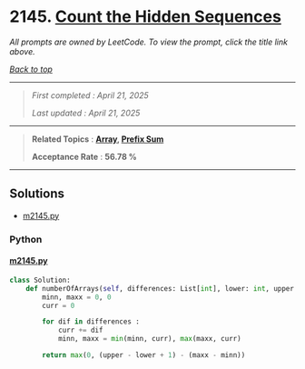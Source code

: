 # 2145. [Count the Hidden Sequences](<https://leetcode.com/problems/count-the-hidden-sequences>)

*All prompts are owned by LeetCode. To view the prompt, click the title link above.*

*[Back to top](<../README.md>)*

------

> *First completed : April 21, 2025*
>
> *Last updated : April 21, 2025*

------

> **Related Topics** : **[Array](<by_topic/Array.md>), [Prefix Sum](<by_topic/Prefix Sum.md>)**
>
> **Acceptance Rate** : **56.78 %**

------

## Solutions

- [m2145.py](<../my-submissions/m2145.py>)
### Python
#### [m2145.py](<../my-submissions/m2145.py>)
```Python
class Solution:
    def numberOfArrays(self, differences: List[int], lower: int, upper: int) -> int:
        minn, maxx = 0, 0
        curr = 0

        for dif in differences :
            curr += dif
            minn, maxx = min(minn, curr), max(maxx, curr)

        return max(0, (upper - lower + 1) - (maxx - minn))
```

